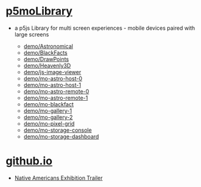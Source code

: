 # [p5moLibrary](https://github.com/molab-itp/p5moLibrary)

- a p5js Library for multi screen experiences - mobile devices paired with large screens

  - [demo/Astronomical](demo/Astronomical?v=66)
  - [demo/BlackFacts](demo/BlackFacts?v=66)
  - [demo/DrawPoints](demo/DrawPoints?v=66)
  - [demo/Heavenly3D](demo/Heavenly3D?v=66)
  - [demo/js-image-viewer](demo/js-image-viewer?v=66)
  - [demo/mo-astro-host-0](demo/mo-astro-host-0?v=66)
  - [demo/mo-astro-host-1](demo/mo-astro-host-1?v=66)
  - [demo/mo-astro-remote-0](demo/mo-astro-remote-0?v=66)
  - [demo/mo-astro-remote-1](demo/mo-astro-remote-1?v=66)
  - [demo/mo-blackfact](demo/mo-blackfacts?v=66)
  - [demo/mo-gallery-1](demo/mo-gallery-1?v=66)
  - [demo/mo-gallery-2](demo/mo-gallery-2?v=66)
  - [demo/mo-pixel-grid](demo/mo-pixel-grid?v=66)
  - [demo/mo-storage-console](demo/mo-storage-console?v=66)
  - [demo/mo-storage-dashboard](demo/mo-storage-dashboard?v=66)

# [github.io](https://molab-itp.github.io/p5moLibrary/src?v=66)

- [Native Americans Exhibition Trailer](demo/BlackFacts?playlist=hpjNGTYvpxw)

<!--

  - [demo/mo-blackfacts-host](demo/mo-blackfacts-host?v=66)
  - [demo/mo-blackfacts-remote](demo/mo-blackfacts-remote?v=66)

# https://www.youtube.com/watch?v=hpjNGTYvpxw
# The Land Carries Our Ancestors: Contemporary Art by Native Americans Exhibition Trailer

 -->
